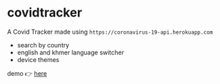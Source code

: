 # covidtracker
A Covid Tracker made using `https://coronavirus-19-api.herokuapp.com`

- search by country
- english and khmer language switcher
- device themes

demo 👉 [here](hshisunlel.github.io/covid19tracker)
